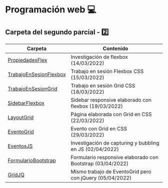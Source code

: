 
# Programación web :computer:

## Carpeta del segundo parcial - :two:

| Carpeta | Contenido |
| ------- | --------- |
| [PropiedadesFlex](PropiedadesFlex/Investigación%20flexbox.md) | Investigación de flexbox (14/03/2022) |
| [TrabajoEnSesionFlexbox](TrabajoEnSesionFlexbox/index.html) | Trabajo en sesión Flexbox CSS (15/03/2022) |
| [TrabajoEnSesionGrid](TrabajoEnSesionGrid/index.html) | Trabajo en sesión Grid CSS (18/03/2022) |
| [SidebarFlexbox](SidebarFlexbox/index.html) | Sidebar responsive elaborado con flexbox (19/03/2022) |
| [LayoutGrid](LayoutGrid/index.html) | Página elaborada con Grid en CSS (22/03/2022) |
| [EventoGrid](EventoGrid/index.html) | Evento con Grid en CSS (29/03/2022) |
| [EventosJS](EventosJS/Capturing%20and%20Bubbling.md) | Investigación de capturing y bubbling en JS (02/04/2022) |
| [FormularioBootstrap](FormularioBootstrap/index.html) | Formulario responsive elaborado con Bootstrap (03/04/2022) |
| [GridJQ](GridJQ/index.html) | Mismo trabajo de EventoGrid pero con jQuery (05/04/2022) |